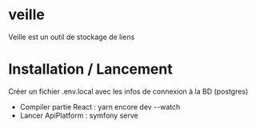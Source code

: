# veille
Veille est un outil de stockage de liens

# Installation / Lancement

Créer un fichier .env.local avec les infos de connexion à la BD (postgres)

- Compiler partie React : yarn encore dev --watch
- Lancer ApiPlatform : symfony serve

